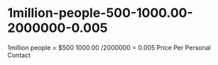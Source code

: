 # 1million-people-500-1000.00-2000000-0.005
1million people = $500 1000.00 /2000000  = 0.005 Price Per Personal Contact
